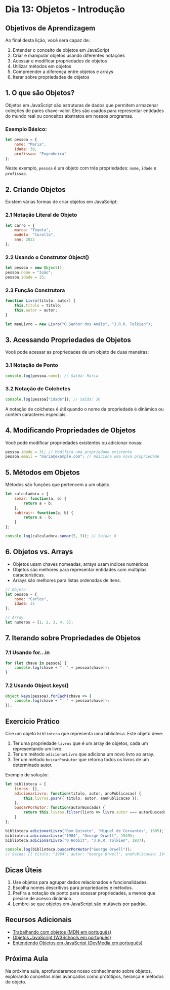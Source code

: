 # Dia 13: Objetos - Introdução

## Objetivos de Aprendizagem

Ao final desta lição, você será capaz de:

1. Entender o conceito de objetos em JavaScript
2. Criar e manipular objetos usando diferentes notações
3. Acessar e modificar propriedades de objetos
4. Utilizar métodos em objetos
5. Compreender a diferença entre objetos e arrays
6. Iterar sobre propriedades de objetos

## 1. O que são Objetos?

Objetos em JavaScript são estruturas de dados que permitem armazenar coleções de pares chave-valor. Eles são usados para representar entidades do mundo real ou conceitos abstratos em nossos programas.

### Exemplo Básico:

```javascript
let pessoa = {
    nome: "Maria",
    idade: 30,
    profissao: "Engenheira"
};
```

Neste exemplo, `pessoa` é um objeto com três propriedades: `nome`, `idade` e `profissao`.

## 2. Criando Objetos

Existem várias formas de criar objetos em JavaScript:

### 2.1 Notação Literal de Objeto

```javascript
let carro = {
    marca: "Toyota",
    modelo: "Corolla",
    ano: 2022
};
```

### 2.2 Usando o Construtor Object()

```javascript
let pessoa = new Object();
pessoa.nome = "João";
pessoa.idade = 25;
```

### 2.3 Função Construtora

```javascript
function Livro(titulo, autor) {
    this.titulo = titulo;
    this.autor = autor;
}

let meuLivro = new Livro("O Senhor dos Anéis", "J.R.R. Tolkien");
```

## 3. Acessando Propriedades de Objetos

Você pode acessar as propriedades de um objeto de duas maneiras:

### 3.1 Notação de Ponto

```javascript
console.log(pessoa.nome); // Saída: Maria
```

### 3.2 Notação de Colchetes

```javascript
console.log(pessoa["idade"]); // Saída: 30
```

A notação de colchetes é útil quando o nome da propriedade é dinâmico ou contém caracteres especiais.

## 4. Modificando Propriedades de Objetos

Você pode modificar propriedades existentes ou adicionar novas:

```javascript
pessoa.idade = 31; // Modifica uma propriedade existente
pessoa.email = "maria@example.com"; // Adiciona uma nova propriedade
```

## 5. Métodos em Objetos

Métodos são funções que pertencem a um objeto.

```javascript
let calculadora = {
    somar: function(a, b) {
        return a + b;
    },
    subtrair: function(a, b) {
        return a - b;
    }
};

console.log(calculadora.somar(5, 3)); // Saída: 8
```

## 6. Objetos vs. Arrays

- Objetos usam chaves nomeadas, arrays usam índices numéricos.
- Objetos são melhores para representar entidades com múltiplas características.
- Arrays são melhores para listas ordenadas de itens.

```javascript
// Objeto
let pessoa = {
    nome: "Carlos",
    idade: 35
};

// Array
let numeros = [1, 2, 3, 4, 5];
```

## 7. Iterando sobre Propriedades de Objetos

### 7.1 Usando for...in

```javascript
for (let chave in pessoa) {
    console.log(chave + ": " + pessoa[chave]);
}
```

### 7.2 Usando Object.keys()

```javascript
Object.keys(pessoa).forEach(chave => {
    console.log(chave + ": " + pessoa[chave]);
});
```

## Exercício Prático

Crie um objeto `biblioteca` que representa uma biblioteca. Este objeto deve:

1. Ter uma propriedade `livros` que é um array de objetos, cada um representando um livro.
2. Ter um método `adicionarLivro` que adiciona um novo livro ao array.
3. Ter um método `buscarPorAutor` que retorna todos os livros de um determinado autor.

Exemplo de solução:

```javascript
let biblioteca = {
    livros: [],
    adicionarLivro: function(titulo, autor, anoPublicacao) {
        this.livros.push({ titulo, autor, anoPublicacao });
    },
    buscarPorAutor: function(autorBuscado) {
        return this.livros.filter(livro => livro.autor === autorBuscado);
    }
};

biblioteca.adicionarLivro("Dom Quixote", "Miguel de Cervantes", 1605);
biblioteca.adicionarLivro("1984", "George Orwell", 1949);
biblioteca.adicionarLivro("O Hobbit", "J.R.R. Tolkien", 1937);

console.log(biblioteca.buscarPorAutor("George Orwell"));
// Saída: [{ titulo: "1984", autor: "George Orwell", anoPublicacao: 1949 }]
```

## Dicas Úteis

1. Use objetos para agrupar dados relacionados e funcionalidades.
2. Escolha nomes descritivos para propriedades e métodos.
3. Prefira a notação de ponto para acessar propriedades, a menos que precise de acesso dinâmico.
4. Lembre-se que objetos em JavaScript são mutáveis por padrão.

## Recursos Adicionais

- [Trabalhando com objetos (MDN em português)](https://developer.mozilla.org/pt-BR/docs/Web/JavaScript/Guide/Working_with_Objects)
- [Objetos JavaScript (W3Schools em português)](https://www.w3schools.com/js/js_objects.asp)
- [Entendendo Objetos em JavaScript (DevMedia em português)](https://www.devmedia.com.br/javascript-objetos/25670)

## Próxima Aula

Na próxima aula, aprofundaremos nosso conhecimento sobre objetos, explorando conceitos mais avançados como protótipos, herança e métodos de objeto.
